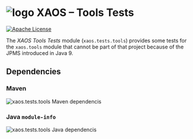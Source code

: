 # ![logo](https://github.com/ESSICS/XAOS/blob/feature/XAOS-11/doc/logo-small.png) XAOS – Tools Tests
<!-- # ![logo](https://github.com/ESSICS/XAOS/blob/master/doc/logo-small.png) XAOS – Tools Tests-->

[![Apache License](https://img.shields.io/badge/license-Apache%20License%202.0-yellow.svg)](http://www.apache.org/licenses/LICENSE-2.0)

The _XAOS Tools Tests_ module (`xaos.tests.tools`) provides some tests for the
`xaos.tools` module that cannot be part of that project because of the JPMS
introduced in Java 9.


## Dependencies


### Maven

![xaos.tests.tools Maven dependencis](https://github.com/ESSICS/XAOS/blob/feature/XAOS-11/xaos.tests.tools.module/doc/maven-dependencies.png)
<!--![xaos.tests.tools dependencis](https://github.com/ESSICS/XAOS/blob/master/xaos.tests.tools.module/doc/maven-dependencies.png)-->


### Java `module-info`

![xaos.tests.tools Java dependencis](https://github.com/ESSICS/XAOS/blob/feature/XAOS-11/xaos.tests.tools.module/doc/java-dependencies.png)
<!--![xaos.tests.tools dependencis](https://github.com/ESSICS/XAOS/blob/master/xaos.tests.tools.module/doc/java-dependencies.png)-->
